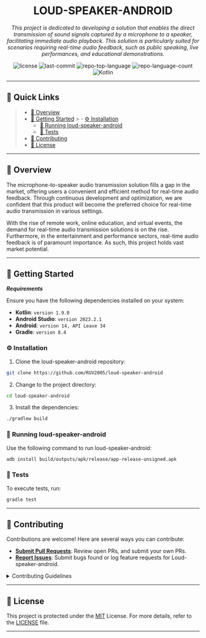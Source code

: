 <!-- <p align="center">
  <img src="https://cdn-icons-png.flaticon.com/512/6295/6295417.png" width="100" />
</p> -->
<p align="center">
    <h1 align="center">LOUD-SPEAKER-ANDROID</h1>
</p>
<p align="center">
  <em>This project is dedicated to developing a solution that enables the direct transmission of sound signals captured by a microphone to a speaker, facilitating immediate audio playback. This solution is particularly suited for scenarios requiring real-time audio feedback, such as public speaking, live performances, and educational demonstrations.</em>
</p>
<p align="center">
 <img src="https://img.shields.io/github/license/RUV2005/loud-speaker-android?style=flat&color=0080ff" alt="license">
 <img src="https://img.shields.io/github/last-commit/RUV2005/loud-speaker-android?style=flat&logo=git&logoColor=white&color=0080ff" alt="last-commit">
 <img src="https://img.shields.io/github/languages/top/RUV2005/loud-speaker-android?style=flat&color=0080ff" alt="repo-top-language">
 <img src="https://img.shields.io/github/languages/count/RUV2005/loud-speaker-android?style=flat&color=0080ff" alt="repo-language-count">
 <img src="https://img.shields.io/badge/Kotlin-7F52FF.svg?style=flat&logo=Kotlin&logoColor=white" alt="Kotlin">
</p>
<hr>

## 🔗 Quick Links

> - [📍 Overview](#-overview)
> - [🚀 Getting Started](#-getting-started)
    >   - [⚙️ Installation](#️-installation)
>   - [🤖 Running loud-speaker-android](#-running-loud-speaker-android)
>   - [🧪 Tests](#-tests)
> - [🤝 Contributing](#-contributing)
> - [📄 License](#-license)

---

## 📍 Overview

The microphone-to-speaker audio transmission solution fills a gap in the market, offering users a convenient and efficient method for real-time audio feedback. Through continuous development and optimization, we are confident that this product will become the preferred choice for real-time audio transmission in various settings.

With the rise of remote work, online education, and virtual events, the demand for real-time audio transmission solutions is on the rise. Furthermore, in the entertainment and performance sectors, real-time audio feedback is of paramount importance. As such, this project holds vast market potential.

---

## 🚀 Getting Started

***Requirements***

Ensure you have the following dependencies installed on your system:

- **Kotlin**: `version 1.9.0`
- **Android Studio**: `version 2023.2.1`
- **Android**: `version 14, API Leave 34`
- **Gradle**: `version 8.4`

### ⚙️ Installation

1. Clone the loud-speaker-android repository:

```sh
git clone https://github.com/RUV2005/loud-speaker-android
```

2. Change to the project directory:

```sh
cd loud-speaker-android
```

3. Install the dependencies:

```sh
./gradlew build
```

### 🤖 Running loud-speaker-android

Use the following command to run loud-speaker-android:

```sh
adb install build/outputs/apk/release/app-release-unsigned.apk
```

### 🧪 Tests

To execute tests, run:

```sh
gradle test
```

---

## 🤝 Contributing

Contributions are welcome! Here are several ways you can contribute:

- **[Submit Pull Requests](https://github.com/RUV2005/loud-speaker-android/pulls)**: Review open PRs, and submit your own PRs.
- **[Report Issues](https://github.com/RUV2005/loud-speaker-android/issues)**: Submit bugs found or log feature requests for Loud-speaker-android.

<details closed>
    <summary>Contributing Guidelines</summary>

1. **Fork the Repository**: Start by forking the project repository to your GitHub account.
2. **Clone Locally**: Clone the forked repository to your local machine using a Git client.

   ```sh
   git clone https://github.com/RUV2005/loud-speaker-android
   ```

3. **Create a New Branch**: Always work on a new branch, giving it a descriptive name.

   ```sh
   git checkout -b new-feature-x
   ```

4. **Make Your Changes**: Develop and test your changes locally.
5. **Commit Your Changes**: Commit with a clear message describing your updates.

   ```sh
   git commit -m 'Implemented new feature x.'
   ```

6. **Push to GitHub**: Push the changes to your forked repository.

   ```sh
   git push origin new-feature-x
   ```

7. **Submit a Pull Request**: Create a PR against the original project repository. Clearly describe the changes and their motivations.

Once your PR is reviewed and approved, it will be merged into the main branch.

</details>

---

## 📄 License

This project is protected under the [MIT](./LICENSE) License. For more details, refer to the [LICENSE](./LICENSE) file.

---
